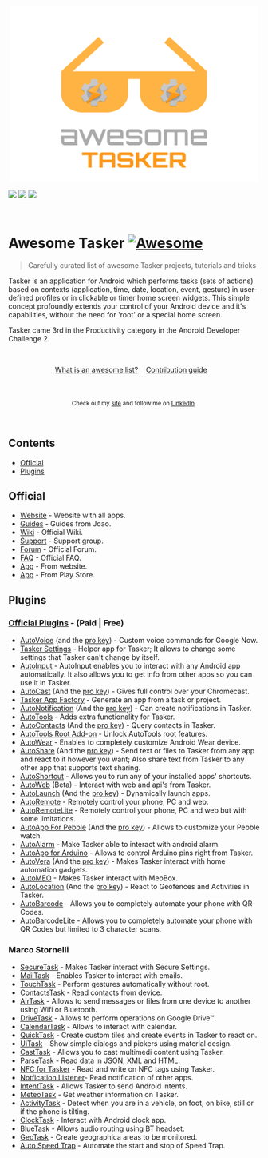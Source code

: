 <div align="center">
	<a href="https://tasker.joaoapps.com/">
		<img width="500" height="350" src="media/logo-tasker.svg" alt="Awesome">
	</a>
</div>

![](https://img.shields.io/github/last-commit/guifelix/awesome-tasker.svg?style=for-the-badge)
![](https://img.shields.io/github/issues-raw/guifelix/awesome-tasker.svg?style=for-the-badge)
![](https://img.shields.io/github/issues-closed-raw/guifelix/awesome-tasker.svg?style=for-the-badge)

<br>

# Awesome Tasker [![Awesome](https://awesome.re/badge-flat.svg)](https://awesome.re)


> Carefully curated list of awesome Tasker projects, tutorials and tricks

Tasker is an application for Android which performs tasks (sets of actions) based on contexts (application, time, date, location, event, gesture) in user-defined profiles or in clickable or timer home screen widgets.
This simple concept profoundly extends your control of your Android device and it's capabilities, without the need for 'root' or a special home screen.

Tasker came 3rd in the Productivity category in the Android Developer Challenge 2.

<br>

<p align="center">
	<a href="awesome.md">What is an awesome list?</a>&nbsp;&nbsp;&nbsp;
	<a href="contributing.md">Contribution guide</a>&nbsp;&nbsp;&nbsp;
</p>

<br>

<p align="center">
	<sub>
        Check out my <a href="https://guilhermefelixmaciel.netlify.com/">site</a> and follow me on <a href="https://www.linkedin.com/in/guilhermemaciel/">LinkedIn</a>.</sub>
</p>
<br>


## Contents
- [Official](#official)
- [Plugins](#plugins)



## Official
- [Website](https://tasker.joaoapps.com/) - Website with all apps.
- [Guides](https://tasker.joaoapps.com/guides.html) - Guides from Joao.
- [Wiki](http://tasker.wikidot.com/) - Official Wiki.
- [Support](https://groups.google.com/forum/#!forum/tasker) - Support group.
- [Forum](https://forum.joaoapps.com/index.php) - Official Forum.
- [FAQ](https://tasker.joaoapps.com/faq.html) - Official FAQ.
- [App](https://tasker.joaoapps.com/download.html) - From website.
- [App](https://play.google.com/store/apps/details?id=net.dinglisch.android.taskerm) - From Play Store.

## Plugins
### [Official Plugins](https://play.google.com/store/apps/details?id=com.joaomgcd.autoappshub) - (Paid | Free)
- [AutoVoice](https://play.google.com/store/apps/details?id=com.joaomgcd.autovoice) (and the [pro key](https://play.google.com/store/apps/details?id=com.joaomgcd.autovoice.unlock)) - Custom voice commands for Google Now.
- [Tasker Settings](https://play.google.com/store/apps/details?id=com.joaomgcd.taskersettings) - Helper app for Tasker; It allows to change some settings that Tasker can't change by itself.
- [AutoInput](https://play.google.com/store/apps/details?id=com.joaomgcd.autoinput) - AutoInput enables you to interact with any Android app automatically. It also allows you to get info from other apps so you can use it in Tasker.
- [AutoCast](https://play.google.com/store/apps/details?id=com.joaomgcd.autocast) (And the [pro key](https://play.google.com/store/apps/details?id=com.joaomgcd.autocast.unlock)) - Gives full control over your Chromecast.
- [Tasker App Factory](https://play.google.com/store/apps/details?id=net.dinglisch.android.appfactory) - Generate an app from a task or project.
- [AutoNotification](https://play.google.com/store/apps/details?id=com.joaomgcd.autonotification) (And the [pro key](https://play.google.com/store/apps/details?id=com.joaomgcd.autonotification.unlock)) -  Can create notifications in Tasker.
- [AutoTools](https://play.google.com/store/apps/details?id=com.joaomgcd.autotools) - Adds extra functionality for Tasker.
- [AutoContacts](https://play.google.com/store/apps/details?id=com.joaomgcd.autocontacts) (And the [pro key](https://play.google.com/store/apps/details?id=com.joaomgcd.autocontacts.unlock)) - Query contacts in Tasker.
- [AutoTools Root Add-on](https://play.google.com/store/apps/details?id=com.joaomgcd.autotoolsroot) - Unlock AutoTools root features.
- [AutoWear](https://play.google.com/store/apps/details?id=com.joaomgcd.autowear) - Enables to completely customize Android Wear device.
- [AutoShare](https://play.google.com/store/apps/details?id=com.joaomgcd.autoshare) (And the [pro key](https://play.google.com/store/apps/details?id=com.joaomgcd.autoshare.unlock)) - Send text or files to Tasker from any app and react to it however you want;
Also share text from Tasker to any other app that supports text sharing.
- [AutoShortcut](https://play.google.com/store/apps/details?id=com.joaomgcd.autoshortcut) - Allows you to run any of your installed apps' shortcuts.
- [AutoWeb](https://play.google.com/store/apps/details?id=com.joaomgcd.autoweb) (Beta) - Interact with web and api's from Tasker.
- [AutoLaunch](https://play.google.com/store/apps/details?id=com.joaomgcd.autoapps) (And the [pro key](https://play.google.com/store/apps/details?id=com.joaomgcd.autolaunch.unlock)) - Dynamically launch apps.
- [AutoRemote](https://play.google.com/store/apps/details?id=com.joaomgcd.autoremote) - Remotely control your phone, PC and web.
- [AutoRemoteLite](https://play.google.com/store/apps/details?id=com.joaomgcd.autoremote.lite) - Remotely control your phone, PC and web but with some limitations.
- [AutoApp For Pebble](https://play.google.com/store/apps/details?id=com.joaomgcd.autopebble) (And the [pro key](https://play.google.com/store/apps/details?id=com.joaomgcd.autopebble.unlock)) - Allows to customize your Pebble watch.
- [AutoAlarm](https://play.google.com/store/apps/details?id=com.joaomgcd.autoalarm) - Make Tasker able to interact with android alarm.
- [AutoApp for Arduino](https://play.google.com/store/apps/details?id=com.joaomgcd.autoarduino) - Allows to control Arduino pins right from Tasker.
- [AutoVera](https://play.google.com/store/apps/details?id=com.joaomgcd.autovera) (And the [pro key](https://play.google.com/store/apps/details?id=com.joaomgcd.autovera.unlock)) - Makes Tasker interact with home automation gadgets.
- [AutoMEO](https://play.google.com/store/apps/details?id=com.joaomgcd.automeo) - Makes Tasker interact with MeoBox.
- [AutoLocation](https://play.google.com/store/apps/details?id=com.joaomgcd.autolocation) (And the [pro key](https://play.google.com/store/apps/details?id=com.joaomgcd.autolocation.unlock)) - React to Geofences and Activities in Tasker.
- [AutoBarcode](https://play.google.com/store/apps/details?id=com.joaomgcd.barcode) - Allows you to completely automate your phone with QR Codes.
- [AutoBarcodeLite](https://play.google.com/store/apps/details?id=com.joaomgcd.barcode.lite) - Allows you to completely automate your phone with QR Codes but limited to 3 character scans.
### Marco Stornelli
- [SecureTask](https://play.google.com/store/apps/details?id=com.balda.securetask) - Makes Tasker interact with Secure Settings.
- [MailTask](https://play.google.com/store/apps/details?id=com.balda.mailtask) - Enables Tasker to interact with emails.
- [TouchTask](https://play.google.com/store/apps/details?id=com.balda.touchtask) - Perform gestures automatically without root.
- [ContactsTask](https://play.google.com/store/apps/details?id=com.balda.contactstask) - Read contacts from device.
- [AirTask](https://play.google.com/store/apps/details?id=com.balda.airtask) - Allows to send messages or files from one device to another using Wifi or Bluetooth.
- [DriveTask](https://play.google.com/store/apps/details?id=com.balda.drivetask) - Allows to perform operations on Google Drive™.
- [CalendarTask](https://play.google.com/store/apps/details?id=com.balda.calendartask) - Allows to interact with calendar.
- [QuickTask](https://play.google.com/store/apps/details?id=com.balda.quicktask) - Create custom tiles and create events in Tasker to react on.
- [UiTask](https://play.google.com/store/apps/details?id=com.balda.uitask) - Show simple dialogs and pickers using material design.
- [CastTask](https://play.google.com/store/apps/details?id=com.balda.casttask) - Allows you to cast multimedi content using Tasker.
- [ParseTask](https://play.google.com/store/apps/details?id=com.balda.parsetask) - Read data in JSON, XML and HTML.
- [NFC for Tasker](https://play.google.com/store/apps/details?id=com.balda.nfcfortasker) - Read and write on NFC tags using Tasker.
- [Notfication Listener](https://play.google.com/store/apps/details?id=com.balda.notificationlistener)- Read notification of other apps.
- [IntentTask](https://play.google.com/store/apps/details?id=com.balda.intenttask) - Allows Tasker to send Android intents.
- [MeteoTask](https://play.google.com/store/apps/details?id=com.balda.meteotask) - Get weather information on Tasker.
- [ActivityTask](https://play.google.com/store/apps/details?id=com.balda.autoactivity) - Detect when you are in a vehicle, on foot, on bike, still or if the phone is tilting.
- [ClockTask](https://play.google.com/store/apps/details?id=com.balda.clocktask) - Interact with Android clock app.
- [BlueTask](https://play.google.com/store/apps/details?id=com.balda.bluetask) - Allows audio routing using BT headset.
- [GeoTask](https://play.google.com/store/apps/details?id=com.balda.geotask) - Create geographica areas to be monitored.
- [Auto Speed Trap](https://play.google.com/store/apps/details?id=com.balda.autospeedtrap) - Automate the start and stop of Speed Trap.

